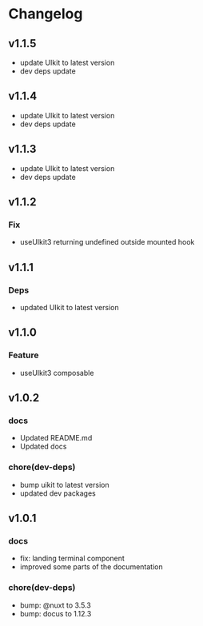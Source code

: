 # Changelog

## v1.1.5

- update UIkit to latest version
- dev deps update

## v1.1.4

- update UIkit to latest version
- dev deps update

## v1.1.3

- update UIkit to latest version
- dev deps update

## v1.1.2

### Fix

- useUIkit3 returning undefined outside mounted hook

## v1.1.1

### Deps

- updated UIkit to latest version

## v1.1.0

### Feature

- useUIkit3 composable

## v1.0.2

### docs

- Updated README.md
- Updated docs

### chore(dev-deps)

- bump uikit to latest version
- updated dev packages

## v1.0.1

### docs

- fix: landing terminal component
- improved some parts of the documentation

### chore(dev-deps)

- bump: @nuxt to 3.5.3
- bump: docus to 1.12.3
